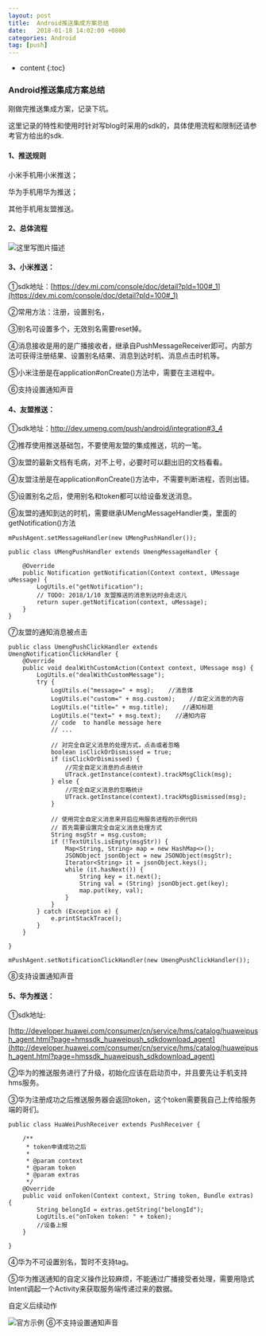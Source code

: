 ```yaml
---
layout: post
title:  Android推送集成方案总结
date:   2018-01-18 14:02:00 +0800
categories: Android
tag: [push]
---
```


* content
{:toc}



### Android推送集成方案总结
刚做完推送集成方案，记录下坑。

这里记录的特性和使用时针对写blog时采用的sdk的，具体使用流程和限制还请参考官方给出的sdk.
#### 1、推送规则
小米手机用小米推送；

华为手机用华为推送；

其他手机用友盟推送。

#### 2、总体流程

![这里写图片描述](http://img.blog.csdn.net/20180118135016885?watermark/2/text/aHR0cDovL2Jsb2cuY3Nkbi5uZXQvcXFfMjYyODc0MzU=/font/5a6L5L2T/fontsize/400/fill/I0JBQkFCMA==/dissolve/70/gravity/SouthEast)

#### 3、小米推送：
①sdk地址：[https://dev.mi.com/console/doc/detail?pId=100#_1](https://dev.mi.com/console/doc/detail?pId=100#_1)

②常用方法：注册，设置别名，

③别名可设置多个，无效别名需要reset掉。

④消息接收是用的是广播接收者，继承自PushMessageReceiver即可。内部方法可获得注册结果、设置别名结果、消息到达时机、消息点击时机等。
 
⑤小米注册是在application#onCreate()方法中，需要在主进程中。

⑥支持设置通知声音

#### 4、友盟推送：
①sdk地址：http://dev.umeng.com/push/android/integration#3_4

②推荐使用推送基础包，不要使用友盟的集成推送，坑的一笔。

③友盟的最新文档有毛病，对不上号，必要时可以翻出旧的文档看看。

④友盟注册是在application#onCreate()方法中，不需要判断进程，否则出错。

⑤设置别名之后，使用别名和token都可以给设备发送消息。

⑥友盟的通知到达的时机，需要继承UMengMessageHandler类，里面的getNotification()方法

```
mPushAgent.setMessageHandler(new UMengPushHandler());

public class UMengPushHandler extends UmengMessageHandler {

    @Override
    public Notification getNotification(Context context, UMessage uMessage) {
        LogUtils.e("getNotification");
        // TODO: 2018/1/10 友盟推送的消息到达时会走这儿
        return super.getNotification(context, uMessage);
    }
}
```

⑦友盟的通知消息被点击

```
public class UmengPushClickHandler extends UmengNotificationClickHandler {
    @Override
    public void dealWithCustomAction(Context context, UMessage msg) {
        LogUtils.e("dealWithCustomMessage");
        try {
            LogUtils.e("message=" + msg);    //消息体
            LogUtils.e("custom=" + msg.custom);    //自定义消息的内容
            LogUtils.e("title=" + msg.title);    //通知标题
            LogUtils.e("text=" + msg.text);    //通知内容
            // code  to handle message here
            // ...

            // 对完全自定义消息的处理方式，点击或者忽略
            boolean isClickOrDismissed = true;
            if (isClickOrDismissed) {
                //完全自定义消息的点击统计
                UTrack.getInstance(context).trackMsgClick(msg);
            } else {
                //完全自定义消息的忽略统计
                UTrack.getInstance(context).trackMsgDismissed(msg);
            }

            // 使用完全自定义消息来开启应用服务进程的示例代码
            // 首先需要设置完全自定义消息处理方式
            String msgStr = msg.custom;
            if (!TextUtils.isEmpty(msgStr)) {
                Map<String, String> map = new HashMap<>();
                JSONObject jsonObject = new JSONObject(msgStr);
                Iterator<String> it = jsonObject.keys();
                while (it.hasNext()) {
                    String key = it.next();
                    String val = (String) jsonObject.get(key);
                    map.put(key, val);
                }
            }
        } catch (Exception e) {
            e.printStackTrace();
        }
    }

}

mPushAgent.setNotificationClickHandler(new UmengPushClickHandler());
```

⑧支持设置通知声音

#### 5、华为推送：
①sdk地址:

[http://developer.huawei.com/consumer/cn/service/hms/catalog/huaweipush_agent.html?page=hmssdk_huaweipush_sdkdownload_agent](http://developer.huawei.com/consumer/cn/service/hms/catalog/huaweipush_agent.html?page=hmssdk_huaweipush_sdkdownload_agent)

②华为的推送服务进行了升级，初始化应该在启动页中，并且要先让手机支持hms服务。

③华为注册成功之后推送服务器会返回token，这个token需要我自己上传给服务端的哥们。

```
public class HuaWeiPushReceiver extends PushReceiver {

    /**
     * token申请成功之后
     *
     * @param context
     * @param token
     * @param extras
     */
    @Override
    public void onToken(Context context, String token, Bundle extras) {
        String belongId = extras.getString("belongId");
        LogUtils.e("onToken token: " + token);
        //设备上报
    }

}
```

④华为不可设置别名，暂时不支持tag。

⑤华为推送通知的自定义操作比较麻烦，不能通过广播接受者处理，需要用隐式Intent调起一个Activity来获取服务端传递过来的数据。

自定义后续动作

![官方示例](http://img.blog.csdn.net/20180118135702540?watermark/2/text/aHR0cDovL2Jsb2cuY3Nkbi5uZXQvcXFfMjYyODc0MzU=/font/5a6L5L2T/fontsize/400/fill/I0JBQkFCMA==/dissolve/70/gravity/SouthEast)
⑥不支持设置通知声音

